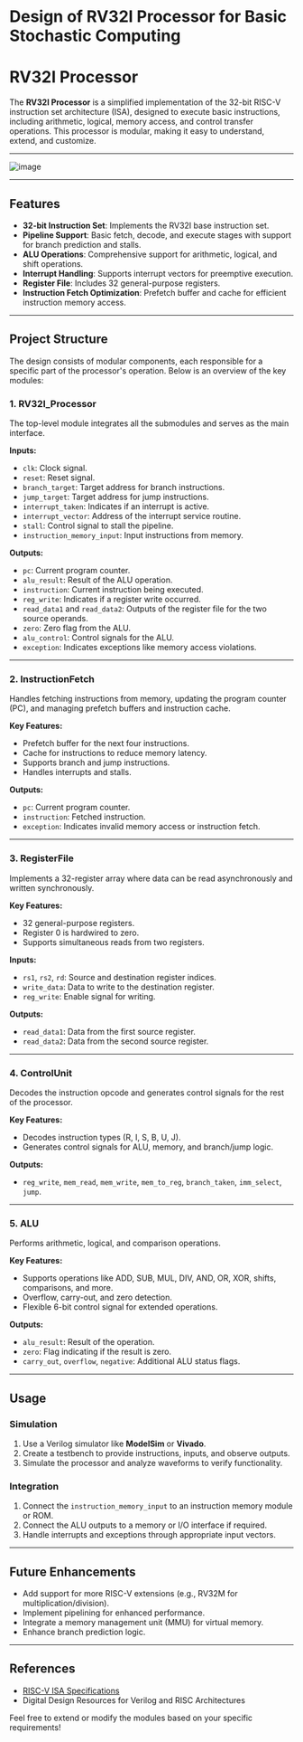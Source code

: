 # Design of RV32I Processor for Basic Stochastic Computing
# RV32I Processor

The **RV32I Processor** is a simplified implementation of the 32-bit RISC-V instruction set architecture (ISA), designed to execute basic instructions, including arithmetic, logical, memory access, and control transfer operations. This processor is modular, making it easy to understand, extend, and customize.

---
![image](https://github.com/user-attachments/assets/03d0ee44-b699-40b9-a0d0-ce2f74ac334c)


---

## Features

- **32-bit Instruction Set**: Implements the RV32I base instruction set.
- **Pipeline Support**: Basic fetch, decode, and execute stages with support for branch prediction and stalls.
- **ALU Operations**: Comprehensive support for arithmetic, logical, and shift operations.
- **Interrupt Handling**: Supports interrupt vectors for preemptive execution.
- **Register File**: Includes 32 general-purpose registers.
- **Instruction Fetch Optimization**: Prefetch buffer and cache for efficient instruction memory access.

---

## Project Structure

The design consists of modular components, each responsible for a specific part of the processor's operation. Below is an overview of the key modules:

### 1. **RV32I_Processor**
The top-level module integrates all the submodules and serves as the main interface. 

**Inputs:**
- `clk`: Clock signal.
- `reset`: Reset signal.
- `branch_target`: Target address for branch instructions.
- `jump_target`: Target address for jump instructions.
- `interrupt_taken`: Indicates if an interrupt is active.
- `interrupt_vector`: Address of the interrupt service routine.
- `stall`: Control signal to stall the pipeline.
- `instruction_memory_input`: Input instructions from memory.

**Outputs:**
- `pc`: Current program counter.
- `alu_result`: Result of the ALU operation.
- `instruction`: Current instruction being executed.
- `reg_write`: Indicates if a register write occurred.
- `read_data1` and `read_data2`: Outputs of the register file for the two source operands.
- `zero`: Zero flag from the ALU.
- `alu_control`: Control signals for the ALU.
- `exception`: Indicates exceptions like memory access violations.

---

### 2. **InstructionFetch**
Handles fetching instructions from memory, updating the program counter (PC), and managing prefetch buffers and instruction cache.

**Key Features:**
- Prefetch buffer for the next four instructions.
- Cache for instructions to reduce memory latency.
- Supports branch and jump instructions.
- Handles interrupts and stalls.

**Outputs:**
- `pc`: Current program counter.
- `instruction`: Fetched instruction.
- `exception`: Indicates invalid memory access or instruction fetch.

---

### 3. **RegisterFile**
Implements a 32-register array where data can be read asynchronously and written synchronously.

**Key Features:**
- 32 general-purpose registers.
- Register 0 is hardwired to zero.
- Supports simultaneous reads from two registers.

**Inputs:**
- `rs1`, `rs2`, `rd`: Source and destination register indices.
- `write_data`: Data to write to the destination register.
- `reg_write`: Enable signal for writing.

**Outputs:**
- `read_data1`: Data from the first source register.
- `read_data2`: Data from the second source register.

---

### 4. **ControlUnit**
Decodes the instruction opcode and generates control signals for the rest of the processor.

**Key Features:**
- Decodes instruction types (R, I, S, B, U, J).
- Generates control signals for ALU, memory, and branch/jump logic.

**Outputs:**
- `reg_write`, `mem_read`, `mem_write`, `mem_to_reg`, `branch_taken`, `imm_select`, `jump`.

---

### 5. **ALU**
Performs arithmetic, logical, and comparison operations.

**Key Features:**
- Supports operations like ADD, SUB, MUL, DIV, AND, OR, XOR, shifts, comparisons, and more.
- Overflow, carry-out, and zero detection.
- Flexible 6-bit control signal for extended operations.

**Outputs:**
- `alu_result`: Result of the operation.
- `zero`: Flag indicating if the result is zero.
- `carry_out`, `overflow`, `negative`: Additional ALU status flags.

---

## Usage

### Simulation
1. Use a Verilog simulator like **ModelSim** or **Vivado**.
2. Create a testbench to provide instructions, inputs, and observe outputs.
3. Simulate the processor and analyze waveforms to verify functionality.

### Integration
1. Connect the `instruction_memory_input` to an instruction memory module or ROM.
2. Connect the ALU outputs to a memory or I/O interface if required.
3. Handle interrupts and exceptions through appropriate input vectors.

---

## Future Enhancements
- Add support for more RISC-V extensions (e.g., RV32M for multiplication/division).
- Implement pipelining for enhanced performance.
- Integrate a memory management unit (MMU) for virtual memory.
- Enhance branch prediction logic.

---

## References
- [RISC-V ISA Specifications](https://riscv.org/technical/specifications/)
- Digital Design Resources for Verilog and RISC Architectures

Feel free to extend or modify the modules based on your specific requirements!
